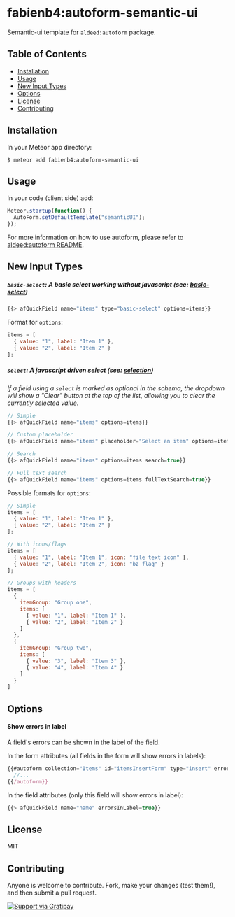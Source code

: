 # fabienb4:autoform-semantic-ui

Semantic-ui template for `aldeed:autoform` package.

## Table of Contents

- [Installation](#installation)
- [Usage](#usage)
- [New Input Types](#new-input-types)
- [Options](#options)
- [License](#license)
- [Contributing](#contributing)

## Installation

In your Meteor app directory:

```
$ meteor add fabienb4:autoform-semantic-ui
```

## Usage

In your code (client side) add:

```js
Meteor.startup(function() {
  AutoForm.setDefaultTemplate("semanticUI");
});
```

For more information on how to use autoform, please refer to [aldeed:autoform README](https://github.com/aldeed/meteor-autoform/blob/master/README.md).

## New Input Types

##### `basic-select`: A basic select working without javascript (see: [basic-select](http://semantic-ui.com/collections/form.html#basic-select))

```js
{{> afQuickField name="items" type="basic-select" options=items}}
```


Format for `options`:

```js
items = [
  { value: "1", label: "Item 1" },
  { value: "2", label: "Item 2" }
];
```

##### `select`: A javascript driven select (see: [selection](http://semantic-ui.com/modules/dropdown.html#selection))

_If a field using a `select` is marked as optional in the schema, the dropdown will show a "Clear" button at the top of the list, allowing you to clear the currently selected value._

```js
// Simple
{{> afQuickField name="items" options=items}}

// Custom placeholder
{{> afQuickField name="items" placeholder="Select an item" options=items}}

// Search
{{> afQuickField name="items" options=items search=true}}

// Full text search
{{> afQuickField name="items" options=items fullTextSearch=true}}
```

Possible formats for `options`:
```js
// Simple
items = [
  { value: "1", label: "Item 1" },
  { value: "2", label: "Item 2" }
];

// With icons/flags
items = [
  { value: "1", label: "Item 1", icon: "file text icon" },
  { value: "2", label: "Item 2", icon: "bz flag" }
];

// Groups with headers
items = [
  {
    itemGroup: "Group one",
    items: [
      { value: "1", label: "Item 1" },
      { value: "2", label: "Item 2" }
    ]
  },
  {
    itemGroup: "Group two",
    items: [
      { value: "3", label: "Item 3" },
      { value: "4", label: "Item 4" }
    ]
  }
]
```

## Options

#### Show errors in label

A field's errors can be shown in the label of the field.

In the form attributes (all fields in the form will show errors in labels):
```js
{{#autoform collection="Items" id="itemsInsertForm" type="insert" errorsInLabels=true}}
  //...
{{/autoform}}
```

In the field attributes (only this field will show errors in label):
```js
{{> afQuickField name="name" errorsInLabel=true}}
```

## License

MIT

## Contributing

Anyone is welcome to contribute. Fork, make your changes (test them!), and then submit a pull request.

[![Support via Gratipay](https://cdn.rawgit.com/gratipay/gratipay-badge/2.3.0/dist/gratipay.svg)](https://gratipay.com/fabienb4/)
